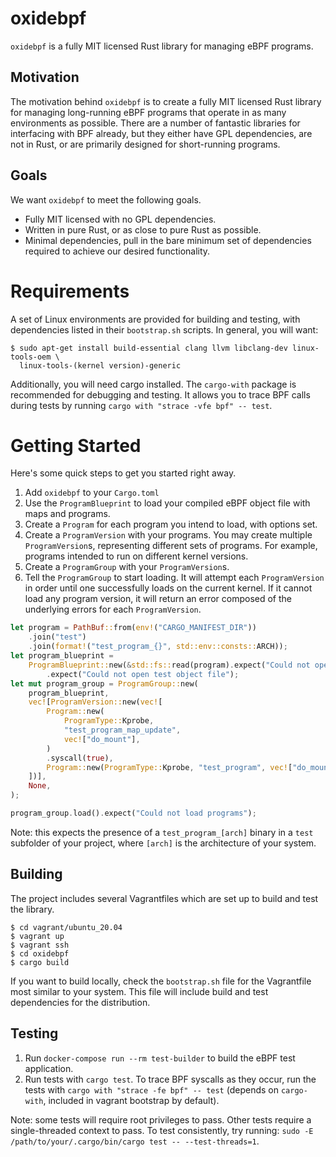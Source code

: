 # oxidebpf

`oxidebpf` is a fully MIT licensed Rust library for managing eBPF programs.

## Motivation

The motivation behind `oxidebpf` is to create a fully MIT licensed Rust library
for managing long-running eBPF programs that operate in as many environments
as possible. There are a number of fantastic libraries for interfacing with BPF
already, but they either have GPL dependencies, are not in Rust, or are primarily
designed for short-running programs.

## Goals

We want `oxidebpf` to meet the following goals.

*  Fully MIT licensed with no GPL dependencies.
*  Written in pure Rust, or as close to pure Rust as possible.
*  Minimal dependencies, pull in the bare minimum set of dependencies required
to achieve our desired functionality.

# Requirements

A set of Linux environments are provided for building and testing, with dependencies
listed in their `bootstrap.sh` scripts. In general, you will want:

```
$ sudo apt-get install build-essential clang llvm libclang-dev linux-tools-oem \
  linux-tools-(kernel version)-generic
```

Additionally, you will need cargo installed. The `cargo-with` package is recommended
for debugging and testing. It allows you to trace BPF calls during tests by running
`cargo with "strace -vfe bpf" -- test`.

# Getting Started

Here's some quick steps to get you started right away.

1.  Add `oxidebpf` to your `Cargo.toml`
2.  Use the `ProgramBlueprint` to load your compiled eBPF object file with
maps and programs.
3.  Create a `Program` for each program you intend to load, with options set.
4.  Create a `ProgramVersion` with your programs. You may create
multiple `ProgramVersion`s, representing different sets of
programs. For example, programs intended to run on different kernel versions.
5.  Create a `ProgramGroup` with your `ProgramVersion`s.
6.  Tell the `ProgramGroup` to start loading. It will attempt each `ProgramVersion`
in order until one successfully loads on the current kernel. If it cannot load
any program version, it will return an error composed of the underlying errors
for each `ProgramVersion`.

```rust
let program = PathBuf::from(env!("CARGO_MANIFEST_DIR"))
    .join("test")
    .join(format!("test_program_{}", std::env::consts::ARCH));
let program_blueprint =
    ProgramBlueprint::new(&std::fs::read(program).expect("Could not open file"), None)
        .expect("Could not open test object file");
let mut program_group = ProgramGroup::new(
    program_blueprint,
    vec![ProgramVersion::new(vec![
        Program::new(
            ProgramType::Kprobe,
            "test_program_map_update",
            vec!["do_mount"],
        )
        .syscall(true),
        Program::new(ProgramType::Kprobe, "test_program", vec!["do_mount"]).syscall(true),
    ])],
    None,
);

program_group.load().expect("Could not load programs");

```

Note: this expects the presence of a `test_program_[arch]` binary in a `test` subfolder
of your project, where `[arch]` is the architecture of your system.

## Building

The project includes several Vagrantfiles which are set up to build and test the library.

```
$ cd vagrant/ubuntu_20.04
$ vagrant up
$ vagrant ssh
$ cd oxidebpf
$ cargo build
```

If you want to build locally, check the `bootstrap.sh` file for the Vagrantfile most
similar to your system. This file will include build and test dependencies for the
distribution.

## Testing

1. Run `docker-compose run --rm test-builder` to build the eBPF test application.
2. Run tests with `cargo test`. To trace BPF syscalls as they occur, run 
   the tests with `cargo with "strace -fe bpf" -- test` (depends on `cargo-with`, included in 
   vagrant bootstrap by default).

Note: some tests will require root privileges to pass. Other tests require a single-threaded context
to pass. To test consistently, try running: `sudo -E /path/to/your/.cargo/bin/cargo test -- --test-threads=1`.

